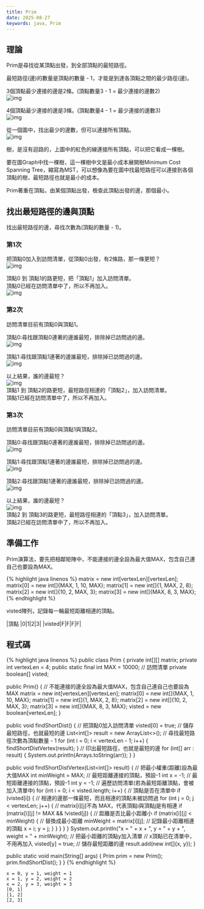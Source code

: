 ```yaml
---
title: Prim
date: 2025-08-27
keywords: java, Prim
---
```

## 理論
Prim是尋找從某頂點出發，到全部頂點的最短路徑。<br>

最短路徑(邊)的數量是頂點的數量 - 1，才能是到達各頂點之間的最少路徑(邊)。<br>

3個頂點最少連接的邊是2條。(頂點數量3 - 1 = 最少連接的邊數2)<br>
![img]({{site.imgurl}}/java_datastruct/mst1.png)<br>

4個頂點最少連接的邊是3條。(頂點數量4 - 1 = 最少連接的邊數3)<br>
![img]({{site.imgurl}}/java_datastruct/mst2.png)<br>

從一個圖中，找出最少的邊數，但可以連接所有頂點。<br>
![img]({{site.imgurl}}/java_datastruct/mst3.png)<br>

樹，是沒有迴路的，上圖中的紅色的線連接所有頂點，可以把它看成一棵樹。<br>

要在圖Graph中找一棵樹，這一棵樹中文是最小成本展開樹Minimum Cost Spanning Tree，縮寫為MST，可以想像為要在圖中找最短路徑可以連接到各個頂點的樹，最短路徑也就是最小的成本。<br>

Prim著重在<span class="markline">頂點</span>，由某個頂點出發，檢查此頂點出發的邊，那個最小。<br>

## 找出最短路徑的邊與頂點
找出最短路徑的邊，尋找次數為(頂點的數量 - 1)。
### 第1次
把頂點0加入到訪問清單，從頂點0出發，有2條路，那一條更短？<br>
![img]({{site.imgurl}}/java_datastruct/prim1.png)<br>

頂點0 到 頂點1的路更短，把「頂點1」加入訪問清單。<br>
頂點0已經在訪問清單中了，所以不再加入。<br>
![img]({{site.imgurl}}/java_datastruct/prim2.png)<br>

### 第2次
訪問清單目前有頂點0與頂點1。

頂點0:尋找跟頂點0連著的邊誰最短，排除掉已訪問過的邊。<br>
![img]({{site.imgurl}}/java_datastruct/prim3.png)<br>

頂點1:尋找跟頂點1連著的邊誰最短，排除掉已訪問過的邊。<br>
![img]({{site.imgurl}}/java_datastruct/prim4.png)<br>

以上結果，誰的邊最短？<br>
![img]({{site.imgurl}}/java_datastruct/prim4.png)<br>
頂點1 到 頂點2的路更短，最短路徑相連的「頂點2」，加入訪問清單。<br>
頂點1已經在訪問清單中了，所以不再加入。<br>

### 第3次
訪問清單目前有頂點0與頂點1與頂點2。

頂點0:尋找跟頂點0連著的邊誰最短，排除掉已訪問過的邊。<br>
![img]({{site.imgurl}}/java_datastruct/prim3.png)<br>

頂點1:尋找跟頂點1連著的邊誰最短，排除掉已訪問過的邊。<br>
![img]({{site.imgurl}}/java_datastruct/prim5.png)<br>

頂點2:尋找跟頂點1連著的邊誰最短，排除掉已訪問過的邊。<br>
![img]({{site.imgurl}}/java_datastruct/prim6.png)<br>

以上結果，誰的邊最短？<br>
![img]({{site.imgurl}}/java_datastruct/prim6.png)<br>
頂點2 到 頂點3的路更短，最短路徑相連的「頂點3」，加入訪問清單。<br>
頂點2已經在訪問清單中了，所以不再加入。<br>

## 準備工作
Prim演算法，要先把相鄰矩陣中，不能連接的邊全設為最大值MAX，包含自己連自己也要設為MAX。<br>

{% highlight java linenos %}
matrix = new int[vertexLen][vertexLen];
matrix[0] = new int[]{MAX, 1, 10, MAX};
matrix[1] = new int[]{1, MAX, 2, 8};
matrix[2] = new int[]{10, 2, MAX, 3};
matrix[3] = new int[]{MAX, 8, 3, MAX};
{% endhighlight %}

visted陣列，記錄每一輪最短距離相連的頂點。

|頂點   |0|1|2|3|
|visted|F|F|F|F|

## 程式碼
{% highlight java linenos %}
public class Prim {
  private int[][] matrix;
  private int vertexLen = 4;
  public static final int MAX = 10000;
  // 訪問清單
  private boolean[] visted;

  public Prim() {
    // 不能連接的邊全設為最大值MAX，包含自己連自己也要設為MAX
    matrix = new int[vertexLen][vertexLen];
    matrix[0] = new int[]{MAX, 1, 10, MAX};
    matrix[1] = new int[]{1, MAX, 2, 8};
    matrix[2] = new int[]{10, 2, MAX, 3};
    matrix[3] = new int[]{MAX, 8, 3, MAX};
    visted = new boolean[vertexLen];
  }

  public void findShortDist() {
    // 把頂點0加入訪問清單
    visted[0] = true;
    // 儲存最短路徑，也就最短的邊
    List<int[]> result = new ArrayList<>();
    // 尋找最短路徑次數為頂點數量 - 1
    for (int i = 0; i < vertexLen - 1; i++) {
      findShortDistVertex(result);
    }
    // 印出最短路徑，也就是最短的邊
    for (int[] arr : result) {
      System.out.println(Arrays.toString(arr));
    }
  }

  public void findShortDistVertex(List<int[]> result) {
    // 把最小權重(距離)設為最大值MAX
    int minWeight = MAX;
    // 最短距離連接的頂點，預設-1
    int x = -1;
    // 最短距離連接的頂點，預設-1
    int y = -1;
    // 遍歷訪問清單(若為最短距離頂點，會被加入清單中)
    for (int i = 0; i < visted.length; i++) {
      // 頂點是否在清單中
      if (visted[i]) {
      	// 相連的邊那一條最短，而且相連的頂點未被訪問過
        for (int j = 0; j < vertexLen; j++) {
          // matrix[i][j]不為 MAX，代表頂點i與頂點j是有相連
          if (matrix[i][j] != MAX && !visted[j]) {
          	// 距離是否比最小距離小
            if (matrix[i][j] < minWeight) {
              // 替換成最小距離
              minWeight = matrix[i][j];
              // 記錄最小距離相連的頂點
              x = i;
              y = j;
            }
          }
        }
      }
    }
    System.out.println("x = " + x + ", y = " + y + ", weight = " + minWeight);
    // 把最小距離的頂點y加入清單
    // x頂點已在清單中，不用再加入
    visted[y] = true;
    // 儲存最短距離的邊
    result.add(new int[]{x, y});
  }

  public static void main(String[] args) {
    Prim prim = new Prim();
    prim.findShortDist();
  }
}
{% endhighlight %}
```
x = 0, y = 1, weight = 1
x = 1, y = 2, weight = 2
x = 2, y = 3, weight = 3
[0, 1]
[1, 2]
[2, 3]
```